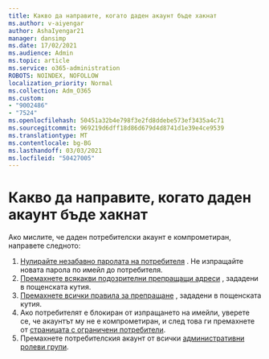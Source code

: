 ```yaml
---
title: Какво да направите, когато даден акаунт бъде хакнат
ms.author: v-aiyengar
author: AshaIyengar21
manager: dansimp
ms.date: 17/02/2021
ms.audience: Admin
ms.topic: article
ms.service: o365-administration
ROBOTS: NOINDEX, NOFOLLOW
localization_priority: Normal
ms.collection: Adm_O365
ms.custom:
- "9002486"
- "7524"
ms.openlocfilehash: 50451a32b4e798f3e2fd8ddebe573ef3435a4c71
ms.sourcegitcommit: 969219d6dff18d86d679d4d8741d1e39e4ce9539
ms.translationtype: MT
ms.contentlocale: bg-BG
ms.lasthandoff: 03/03/2021
ms.locfileid: "50427005"
---
```

# <a name="what-to-do-when-an-account-is-hacked"></a>Какво да направите, когато даден акаунт бъде хакнат

Ако мислите, че даден потребителски акаунт е компрометиран, направете следното:

1. [Нулирайте незабавно паролата на потребителя](https://go.microsoft.com/fwlink/?linkid=2103704) . Не изпращайте новата парола по имейл до потребителя.
1. [Премахнете всякакви подозрителни препращащи адреси](https://go.microsoft.com/fwlink/?linkid=2103705) , зададени в пощенската кутия.
1. [Премахнете всички правила за препращане](https://go.microsoft.com/fwlink/?linkid=2103706) , зададени в пощенската кутия.
1. Ако потребителят е блокиран от изпращането на имейли, уверете се, че акаунтът му не е компрометиран, и след това ги премахнете от [страницата с ограничени потребители](https://go.microsoft.com/fwlink/?linkid=2103706).
1. Премахнете потребителския акаунт от всички [административни ролеви групи](https://go.microsoft.com/fwlink/?linkid=2092294).